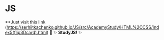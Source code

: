 # JS
**Just visit this link (https://serhiitkachenko.github.io/JS/src/AcademyStudy/HTML%2CCSS/index5(flip3Dcard).html) :dash:
:sparkles: **StudyJS!** :sparkles:
